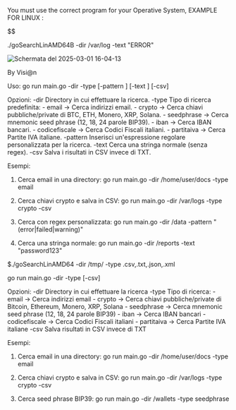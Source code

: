 You must use the correct program for your Operative System, EXAMPLE FOR LINUX :

$$$$$$$$$$$$$$$$$$$$$$$$$$$$$$$$$$$$$$$$$$$$$$$$$$$$$$$$$$$$$$$$$$$$$$$$$$$$$$

./goSearchLinAMD64B -dir /var/log -text "ERROR"


![Schermata del 2025-03-01 16-04-13](https://github.com/user-attachments/assets/7778ae15-bdbf-413c-8760-b99c100283f2)




	       
	
 
 
 
 By Visi@n
	

Uso:
  go run main.go -dir <directory> -type <tipo> [-pattern <regex>] [-text <stringa>] [-csv]

Opzioni:
  -dir <directory>      Directory in cui effettuare la ricerca.
  -type <tipo>          Tipo di ricerca predefinita:
                        - email         → Cerca indirizzi email.
                        - crypto        → Cerca chiavi pubbliche/private di BTC, ETH, Monero, XRP, Solana.
                        - seedphrase    → Cerca mnemonic seed phrase (12, 18, 24 parole BIP39).
                        - iban          → Cerca IBAN bancari.
                        - codicefiscale → Cerca Codici Fiscali italiani.
                        - partitaiva    → Cerca Partite IVA italiane.
  -pattern <regex>      Inserisci un'espressione regolare personalizzata per la ricerca.
  -text <stringa>       Cerca una stringa normale (senza regex).
  -csv                  Salva i risultati in CSV invece di TXT.

Esempi:
  1) Cerca email in una directory:
     go run main.go -dir /home/user/docs -type email

  2) Cerca chiavi crypto e salva in CSV:
     go run main.go -dir /var/logs -type crypto -csv

  3) Cerca con regex personalizzata:
     go run main.go -dir /data -pattern "(error|failed|warning)"

  4) Cerca una stringa normale:
     go run main.go -dir /reports -text "password123"



$$$$$$$$$$$$$$$$$$$$$$$$$$$$$$$$$$$$$$$$$$$$$$$$$$$$$$$$$$$$$$$$$$$$$$$$$$$$$$$$$$$$$$$$$$$$$$$$$$$$$$$$$$$$$$$$$$$$
  $./goSearchLinAMD64 -dir /tmp/ -type .csv,.txt,.json,.xml

  
  
  go run main.go -dir <directory> -type <tipo> [-csv]

Opzioni:
  -dir <directory>      Directory in cui effettuare la ricerca
  -type <tipo>          Tipo di ricerca:
                        - email         → Cerca indirizzi email
                        - crypto        → Cerca chiavi pubbliche/private di Bitcoin, Ethereum, Monero, XRP, Solana
                        - seedphrase    → Cerca mnemonic seed phrase (12, 18, 24 parole BIP39)
                        - iban          → Cerca IBAN bancari
                        - codicefiscale → Cerca Codici Fiscali italiani
                        - partitaiva    → Cerca Partite IVA italiane
  -csv                  Salva risultati in CSV invece di TXT

Esempi:
  1) Cerca email in una directory:
     go run main.go -dir /home/user/docs -type email

  2) Cerca chiavi crypto e salva in CSV:
     go run main.go -dir /var/logs -type crypto -csv

  3) Cerca seed phrase BIP39:
     go run main.go -dir /wallets -type seedphrase

